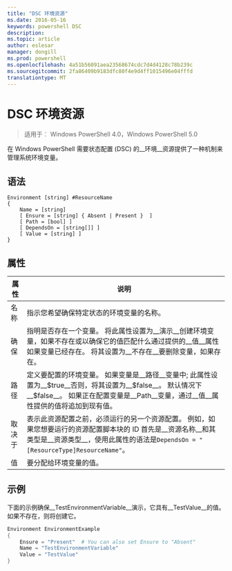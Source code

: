 ```yaml
---
title: "DSC 环境资源"
ms.date: 2016-05-16
keywords: powershell DSC
description: 
ms.topic: article
author: eslesar
manager: dongill
ms.prod: powershell
ms.openlocfilehash: 4a51b56091aea23568674cdc7d4d4128c78b239c
ms.sourcegitcommit: 2fa86409b9183dfc80f4e9d4ff1015496e04fffd
translationtype: MT
---
```

# DSC 环境资源

> 适用于︰ Windows PowerShell 4.0，Windows PowerShell 5.0

在 Windows PowerShell 需要状态配置 (DSC) 的__环境__资源提供了一种机制来管理系统环境变量。

## 语法
``` mof
Environment [string] #ResourceName
{
    Name = [string]
    [ Ensure = [string] { Absent | Present }  ]
    [ Path = [bool] ]
    [ DependsOn = [string[]] ]
    [ Value = [string] ]
}
```

## 属性

|  属性  |  说明   | 
|---|---| 
| 名称| 指示您希望确保特定状态的环境变量的名称。| 
| 确保| 指明是否存在一个变量。 将此属性设置为__演示__创建环境变量，如果不存在或以确保它的值匹配什么通过提供的__值__属性如果变量已经存在。 将其设置为__不存在__要删除变量，如果存在。| 
| 路径| 定义要配置的环境变量。 如果变量是__路径__变量中; 此属性设置为__$true__否则，将其设置为__$false__。 默认情况下__$false__。 如果正在配置变量是__Path__变量，通过__值__属性提供的值将追加到现有值。| 
| 取决于 | 表示此资源配置之前，必须运行的另一个资源配置。 例如，如果您想要运行的资源配置脚本块的 ID 首先是__资源名称__和其类型是__资源类型__，使用此属性的语法是`DependsOn = "[ResourceType]ResourceName"`。| 
| 值| 要分配给环境变量的值。| 

## 示例

下面的示例确保__TestEnvironmentVariable__演示，它具有__TestValue__的值。 如果不存在，则将创建它。

```powershell
Environment EnvironmentExample
{
    Ensure = "Present"  # You can also set Ensure to "Absent"
    Name = "TestEnvironmentVariable"
    Value = "TestValue"
}
```

